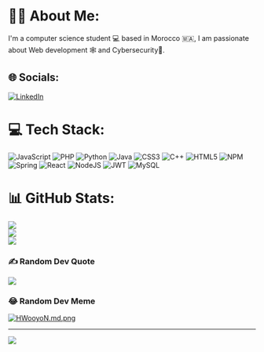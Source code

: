 # 🤸‍♂️ About Me:
I'm a computer science student :computer: based in Morocco 🇲🇦, I am passionate about Web development 🕸️ and Cybersecurity:lock_with_ink_pen:.


## 🌐 Socials:
[![LinkedIn](https://img.shields.io/badge/LinkedIn-%230077B5.svg?logo=linkedin&logoColor=white)](https://linkedin.com/in/yassir-fri) 

# 💻 Tech Stack:
![JavaScript](https://img.shields.io/badge/javascript-%23323330.svg?style=flat&logo=javascript&logoColor=%23F7DF1E) ![PHP](https://img.shields.io/badge/php-%23777BB4.svg?style=flat&logo=php&logoColor=white) ![Python](https://img.shields.io/badge/python-3670A0?style=flat&logo=python&logoColor=ffdd54) ![Java](https://img.shields.io/badge/java-%23ED8B00.svg?style=flat&logo=java&logoColor=white) ![CSS3](https://img.shields.io/badge/css3-%231572B6.svg?style=flat&logo=css3&logoColor=white) ![C++](https://img.shields.io/badge/c++-%2300599C.svg?style=flat&logo=c%2B%2B&logoColor=white) ![HTML5](https://img.shields.io/badge/html5-%23E34F26.svg?style=flat&logo=html5&logoColor=white) ![NPM](https://img.shields.io/badge/NPM-%23000000.svg?style=flat&logo=npm&logoColor=white) ![Spring](https://img.shields.io/badge/spring-%236DB33F.svg?style=flat&logo=spring&logoColor=white) ![React](https://img.shields.io/badge/react-%2320232a.svg?style=flat&logo=react&logoColor=%2361DAFB) ![NodeJS](https://img.shields.io/badge/node.js-6DA55F?style=flat&logo=node.js&logoColor=white) ![JWT](https://img.shields.io/badge/JWT-black?style=flat&logo=JSON%20web%20tokens) ![MySQL](https://img.shields.io/badge/mysql-%2300f.svg?style=flat&logo=mysql&logoColor=white)
# 📊 GitHub Stats:
![](https://github-readme-stats.vercel.app/api?username=YASSIRFRI&theme=dark&hide_border=false&include_all_commits=false&count_private=false)<br/>
![](https://github-readme-streak-stats.herokuapp.com/?user=YASSIRFRI&theme=dark&hide_border=false)<br/>
![](https://github-readme-stats.vercel.app/api/top-langs/?username=YASSIRFRI&theme=dark&hide_border=false&include_all_commits=false&count_private=false&layout=compact)

### ✍️ Random Dev Quote
![](https://quotes-github-readme.vercel.app/api?type=horizontal&theme=radical)

### 😂 Random Dev Meme
[![HWooyoN.md.png](https://iili.io/HWooyoN.md.png)](https://freeimage.host/i/HWooyoN)

---
[![](https://visitcount.itsvg.in/api?id=YASSIRFRI&icon=0&color=0)](https://visitcount.itsvg.in)


